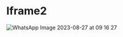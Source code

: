 # Iframe2
![WhatsApp Image 2023-08-27 at 09 16 27](https://github.com/codervipsingh/Iframe2/assets/120233689/09b32df7-daf6-4172-a546-535e26e099ce)
